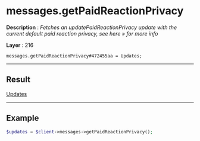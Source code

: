# messages.getPaidReactionPrivacy

**Description** : *Fetches an updatePaidReactionPrivacy update with the current default paid reaction privacy, see here &raquo; for more info*

**Layer** : 216

```tl
messages.getPaidReactionPrivacy#472455aa = Updates;
```

---

## Result

[Updates](type/Updates)

---

## Example

```php
$updates = $client->messages->getPaidReactionPrivacy();
```